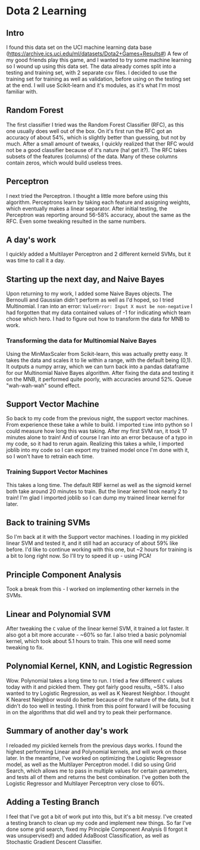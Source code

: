 # Dota 2 Learning
## Intro
I found this data set on the UCI machine learning data base (https://archive.ics.uci.edu/ml/datasets/Dota2+Games+Results#)
A few of my good friends play this game, and I wanted to try some machine learning so I wound up using this data set. 
The data already comes split into a testing and training set, with 2 separate csv files. I decided to use the training set
	for training as well as validation, before using on the testing set at the end. I will use Scikit-learn and it's modules,
	as it's what I'm most familiar with.
## Random Forest
The first classifier I tried was the Random Forest Classifier (RFC), as this one usually does well out of the box. On it's first run
	the RFC got an accuracy of about 54%, which is slightly better than guessing, but not by much. After a small amount of tweaks,
	I quickly realized that ther RFC would not be a good classifier because of it's nature (ha! get it?). The RFC takes subsets of the
	features (columns) of the data. Many of these columns contain zeros, which would build useless trees. 
## Perceptron
I next tried the Perceptron. I thought a little more before using this algorithm. Perceptrons learn by taking each feature and assigning
	weights, which eventually makes a linear separator. After initial testing, the Perceptron was reporting around 56-58% accuracy, about
	the same as the RFC. Even some tweaking resulted in the same numbers.
## A day's work
I quickly added a Multilayer Perceptron and 2 different kerneld SVMs, but it was time to call it a day.
## Starting up the next day, and Naive Bayes
Upon returning to my work, I added some Naive Bayes objects. The Bernoulli and Gaussian didn't perform as well as I'd hoped, so I tried Multinomial.
	I ran into an error: `ValueError: Input X must be non-negative` I had forgotten that my data contained values of -1 for indicating which team 
	chose which hero. I had to figure out how to transform the data for MNB to work.
### Transforming the data for Multinomial Naive Bayes
Using the MinMaxScaler from Scikit-learn, this was actually pretty easy. It takes the data and scales it to lie within a range, with the default being
	(0,1). It outputs a numpy array, which we can turn back into a pandas dataframe for our Multinomial Naive Bayes algorithm. After fixing the data
	and testing it on the MNB, it performed quite poorly, with accuracies around 52%. Queue "wah-wah-wah" sound effect.
## Support Vector Machine
So back to my code from the previous night, the support vector machines. From experience these take a while to build. I imported `time` into python
	so I could measure how long this was taking. After my first SVM ran, it took 17 minutes alone to train! And of course I ran into an error because
	of a typo in my code, so it had to rerun again. Realizing this takes a while, I imported joblib into my code so I can export my trained model
	once I'm done with it, so I won't have to retrain each time.
### Training Support Vector Machines
This takes a long time. The default RBF kernel as well as the sigmoid kernel both take around 20 minutes to train. But the linear kernel took nearly 2 
	to train! I'm glad I imported joblib so I can dump my trained linear kernel for later.
## Back to training SVMs
So I'm back at it with the Support vector machines. I loading in my pickled linear SVM and tested it, and it still had an accuracy of about 59% like 
	before. I'd like to continue working with this one, but ~2 hours for training is a bit to long right now. So I'll try to speed it up - using PCA!
## Principle Component Analysis
Took a break from this - I worked on implementing other kernels in the SVMs.
## Linear and Polynomial SVM
After tweaking the `C` value of the linear kernel SVM, it trained a lot faster. It also got a bit more accurate - ~60% so far. I also tried a basic
	polynomial kernel, which took about 5.1 hours to train. This one will need some tweaking to fix.
## Polynomial Kernel, KNN, and Logistic Regression
Wow. Polynomial takes a long time to run. I tried a few different `C` values today with it and pickled them. They got fairly good results, ~58%. I also
	wanted to try Logistic Regression, as well as K Nearest Neighbor. I thought K Nearest Neighbor would do better because of the nature of the data, but
	it didn't do too well in testing. I think from this point forward I will be focusing in on the algorithms that did well and try to peak their performance.
## Summary of another day's work
I reloaded my pickled kernels from the previous days works. I found the highest performing Linear and Polynomial kernels, and will work on those later. In the 
	meantime, I've worked on optimizing the Logistic Regressor model, as well as the Multilayer Perceptron model. I did so using Grid Search, which allows me
	to pass in multiple values for certain parameters, and tests all of them and returns the best combination. I've gotten both the Logistic Regressor and 
	Multilayer Perceptron very close to 60%.
## Adding a Testing Branch
I feel that I've got a bit of work put into this, but it's a bit messy. I've created a testing branch to clean up my code and implement new things. So far I've
	done some grid search, fixed my Principle Component Analysis (I forgot it was unsupervised!) and added AdaBoost Classification, as well as Stochastic Gradient
	Descent Classifier.
